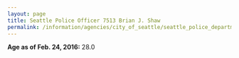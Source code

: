 ```yaml
---
layout: page
title: Seattle Police Officer 7513 Brian J. Shaw
permalink: /information/agencies/city_of_seattle/seattle_police_department/copbook/7513/
---
```


**Age as of Feb. 24, 2016:** 28.0
